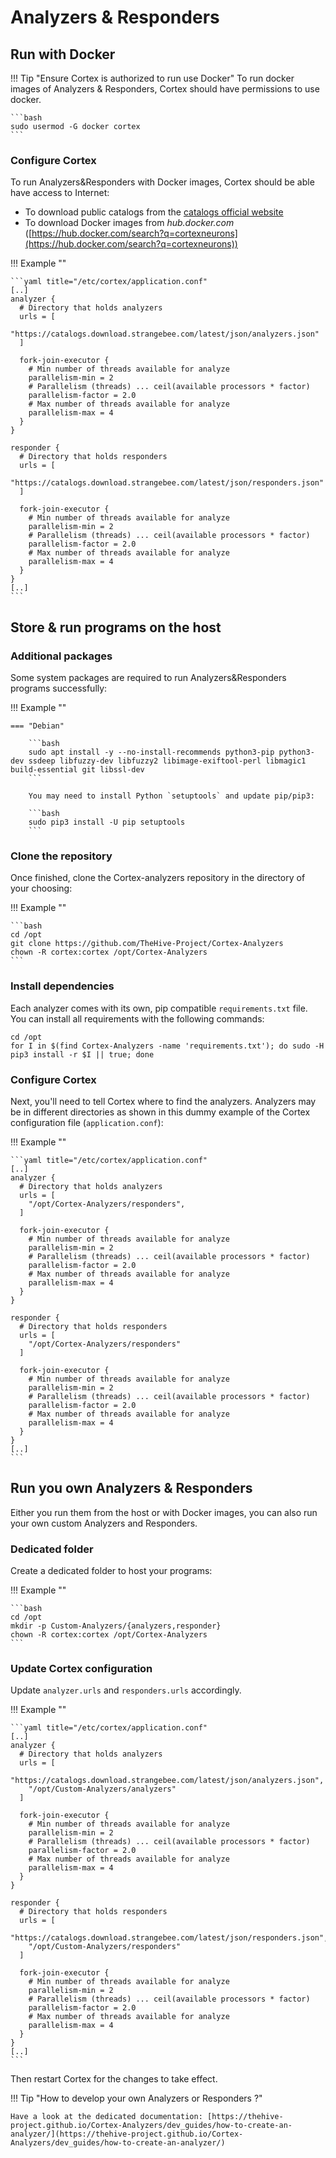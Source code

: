 # Analyzers & Responders

## Run with Docker

!!! Tip "Ensure Cortex is authorized to run use Docker"
    To run docker images of Analyzers & Responders, Cortex should have permissions to use docker. 

    ```bash
    sudo usermod -G docker cortex
    ```

### Configure Cortex

To run Analyzers&Responders with Docker images, Cortex should be able have access to Internet:

- To download public catalogs from the [catalogs official website](https://catalogs.download.strangebee.com)
- To download Docker images from _hub.docker.com_ ([https://hub.docker.com/search?q=cortexneurons](https://hub.docker.com/search?q=cortexneurons))


!!! Example ""

    ```yaml title="/etc/cortex/application.conf" 
    [..]
    analyzer {
      # Directory that holds analyzers
      urls = [
        "https://catalogs.download.strangebee.com/latest/json/analyzers.json"
      ]

      fork-join-executor {
        # Min number of threads available for analyze
        parallelism-min = 2
        # Parallelism (threads) ... ceil(available processors * factor)
        parallelism-factor = 2.0
        # Max number of threads available for analyze
        parallelism-max = 4
      }
    }

    responder {
      # Directory that holds responders
      urls = [
        "https://catalogs.download.strangebee.com/latest/json/responders.json"
      ]

      fork-join-executor {
        # Min number of threads available for analyze
        parallelism-min = 2
        # Parallelism (threads) ... ceil(available processors * factor)
        parallelism-factor = 2.0
        # Max number of threads available for analyze
        parallelism-max = 4
      }
    }
    [..]
    ```

## Store & run programs on the host

### Additional packages

Some system packages are required to run Analyzers&Responders programs successfully: 

!!! Example ""

    === "Debian" 

        ```bash
        sudo apt install -y --no-install-recommends python3-pip python3-dev ssdeep libfuzzy-dev libfuzzy2 libimage-exiftool-perl libmagic1 build-essential git libssl-dev
        ```

        You may need to install Python `setuptools` and update pip/pip3:

        ```bash
        sudo pip3 install -U pip setuptools
        ```

### Clone the repository

Once finished, clone the Cortex-analyzers repository in the directory of your choosing:

!!! Example ""
    
    ```bash
    cd /opt
    git clone https://github.com/TheHive-Project/Cortex-Analyzers
    chown -R cortex:cortex /opt/Cortex-Analyzers 
    ```

### Install dependencies

Each analyzer comes with its own, pip compatible `requirements.txt` file. You can install all requirements with the following commands:

```
cd /opt
for I in $(find Cortex-Analyzers -name 'requirements.txt'); do sudo -H pip3 install -r $I || true; done
```

### Configure Cortex

Next, you'll need to tell Cortex where to find the analyzers. Analyzers may be in different directories as shown in this dummy example of the Cortex configuration file (`application.conf`):

!!! Example ""

    ```yaml title="/etc/cortex/application.conf"
    [..]
    analyzer {
      # Directory that holds analyzers
      urls = [
        "/opt/Cortex-Analyzers/responders",
      ]

      fork-join-executor {
        # Min number of threads available for analyze
        parallelism-min = 2
        # Parallelism (threads) ... ceil(available processors * factor)
        parallelism-factor = 2.0
        # Max number of threads available for analyze
        parallelism-max = 4
      }
    }

    responder {
      # Directory that holds responders
      urls = [
        "/opt/Cortex-Analyzers/responders"
      ]

      fork-join-executor {
        # Min number of threads available for analyze
        parallelism-min = 2
        # Parallelism (threads) ... ceil(available processors * factor)
        parallelism-factor = 2.0
        # Max number of threads available for analyze
        parallelism-max = 4
      }
    }
    [..]
    ```


## Run you own Analyzers & Responders

Either you run them from the host or with Docker images, you can also run your own custom Analyzers and Responders. 

### Dedicated folder

Create a dedicated folder to host your programs: 

!!! Example ""
    
    ```bash
    cd /opt
    mkdir -p Custom-Analyzers/{analyzers,responder}
    chown -R cortex:cortex /opt/Cortex-Analyzers 
    ```

### Update Cortex configuration

Update `analyzer.urls` and `responders.urls` accordingly.

!!! Example ""

    ```yaml title="/etc/cortex/application.conf" 
    [..]
    analyzer {
      # Directory that holds analyzers
      urls = [
        "https://catalogs.download.strangebee.com/latest/json/analyzers.json",
        "/opt/Custom-Analyzers/analyzers" 
      ]

      fork-join-executor {
        # Min number of threads available for analyze
        parallelism-min = 2
        # Parallelism (threads) ... ceil(available processors * factor)
        parallelism-factor = 2.0
        # Max number of threads available for analyze
        parallelism-max = 4
      }
    }

    responder {
      # Directory that holds responders
      urls = [
        "https://catalogs.download.strangebee.com/latest/json/responders.json",
        "/opt/Custom-Analyzers/responders"
      ]

      fork-join-executor {
        # Min number of threads available for analyze
        parallelism-min = 2
        # Parallelism (threads) ... ceil(available processors * factor)
        parallelism-factor = 2.0
        # Max number of threads available for analyze
        parallelism-max = 4
      }
    }
    [..]
    ```

Then restart Cortex for the changes to take effect.


!!! Tip "How to develop your own Analyzers or Responders ?"

    Have a look at the dedicated documentation: [https://thehive-project.github.io/Cortex-Analyzers/dev_guides/how-to-create-an-analyzer/](https://thehive-project.github.io/Cortex-Analyzers/dev_guides/how-to-create-an-analyzer/)

